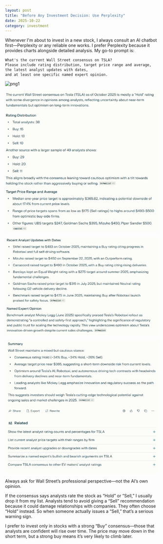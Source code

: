 ```yaml
---
layout: post
title: "Before Any Investment Decision: Use Perplexity"
date: 2025-10-22
category: investment
---
```



Whenever I'm about to invest in a new stock, I always consult an AI chatbot first—Perplexity or any reliable one works. I prefer Perplexity because it provides charts alongside detailed analysis.
My go-to prompt is: 
```text
What's the current Wall Street consensus on TSLA? 
Please include rating distribution, target price range and average, 
the latest analyst updates with dates, 
and at least one specific named expert opinion.
```

![png1](/images/2025-10-22-before-any-investment-decision/png1.png)

![png2](images/2025-10-22-before-any-investment-decision/png2.png)

![png3](images/2025-10-22-before-any-investment-decision/png3.png)

![png4](images/2025-10-22-before-any-investment-decision/png4.png)

Always ask for Wall Street’s professional perspective—not the AI’s own opinion.

If the consensus says analysts rate the stock as “Hold” or “Sell,” I usually drop it from my list. 
Analysts tend to avoid giving a “Sell” recommendation because it could damage relationships with companies. 
They often choose “Hold” instead.
So when someone actually issues a “Sell,” that’s a serious warning sign.

I prefer to invest only in stocks with a strong “Buy” consensus—those that analysts are confident will rise over time. 
The price may move down in the short term, but a strong buy means it’s very likely to climb later.

